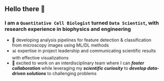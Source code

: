 ## Hello there 👋

### I am a `Quantitative Cell Biologist` turned `Data Scientist`, with research experience in biophysics and engineering
- 🔬 developing analysis pipelines for feature detection & classification from microscopy images using ML/DL methods
- 📊 expertise in project leadership and communicating scientific results with effective visualizations
- 🤝 excited to work on an interdisciplinary team where I can <b><i>foster collaboration</i></b> while leveraging my <b><i>scientific curiosity</i></b> to <b><i>develop data-driven solutions</i></b> to challenging problems

<!--
**maryanncollins/maryanncollins** is a ✨ _special_ ✨ repository because its `README.md` (this file) appears on your GitHub profile.

Here are some ideas to get you started:

- 🔭 I’m currently working on ...
- 🌱 I’m currently learning ...
- 👯 I’m looking to collaborate on ...
- 🤔 I’m looking for help with ...
- 💬 Ask me about ...
- 📫 How to reach me: ...
- 😄 Pronouns: ...
- ⚡ Fun fact: ...
-->
